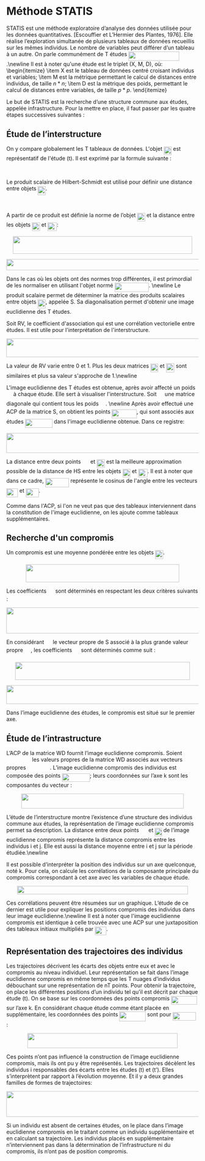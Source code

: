 # Méthode STATIS
STATIS est une méthode exploratoire d’analyse des données utilisée pour les données quantitatives. [Escouffier et L’Hermier des Plantes, 1976]. Elle réalise l’exploration simultanée de plusieurs tableaux de données recueillis sur les mêmes individus. Le nombre de variables peut différer d’un tableau à un autre. On parle communément de T études <img src="https://rawgit.com/riverarodrigoa/statis-matlab/master/svgs/9d70300a0ba22e91623214ce670eb7a2.svg?invert_in_darkmode" align=middle width=132.836715pt height=24.56552999999997pt/>.\newline
  Il est à noter qu'une étude est le triplet (X, M, D), où:
    \begin{itemize}
    \item X est le tableau de données centré croisant individus et variables;
    \item M est la métrique  permettant le calcul de distances entre individus, de taille $n*n$;
    \item D est la métrique des poids, permettant le calcul de distances entre variables, de taille $p*p$.
    \end{itemize}

  Le but de STATIS est la recherche d’une structure commune aux études, appelée infrastructure. Pour la mettre en place, il faut passer par les quatre étapes successives  suivantes :  
## Étude de l’interstructure
  On y compare globalement les T tableaux de données. L'objet <img src="https://rawgit.com/riverarodrigoa/statis-matlab/master/svgs/dc92b47a36c3a7e426608cd76609eb7f.svg?invert_in_darkmode" align=middle width=20.414460000000002pt height=22.381919999999983pt/> est représentatif de l'étude (t). Il est exprimé par la formule suivante :
  <p align="center"><img src="https://rawgit.com/riverarodrigoa/statis-matlab/master/svgs/963c0a14c4b4cc0656a4030d7024a1b6.svg?invert_in_darkmode" align=middle width=402.00435pt height=17.250255pt/></p>
  Le produit scalaire de Hilbert-Schmidt est utilisé pour définir une distance entre objets <img src="https://rawgit.com/riverarodrigoa/statis-matlab/master/svgs/dc92b47a36c3a7e426608cd76609eb7f.svg?invert_in_darkmode" align=middle width=20.414460000000002pt height=22.381919999999983pt/>.
  <p align="center"><img src="https://rawgit.com/riverarodrigoa/statis-matlab/master/svgs/f753f5804e5485bf8f4403a13ee523a2.svg?invert_in_darkmode" align=middle width=457.69019999999995pt height=16.376943pt/></p>
  A partir de ce produit est définie la norme de l’objet <img src="https://rawgit.com/riverarodrigoa/statis-matlab/master/svgs/dc92b47a36c3a7e426608cd76609eb7f.svg?invert_in_darkmode" align=middle width=20.414460000000002pt height=22.381919999999983pt/> et la distance entre les objets <img src="https://rawgit.com/riverarodrigoa/statis-matlab/master/svgs/dc92b47a36c3a7e426608cd76609eb7f.svg?invert_in_darkmode" align=middle width=20.414460000000002pt height=22.381919999999983pt/> et <img src="https://rawgit.com/riverarodrigoa/statis-matlab/master/svgs/ead82271df4469ca0a9650a68aabf0b3.svg?invert_in_darkmode" align=middle width=24.02532pt height=22.381919999999983pt/>:
  <p align="center"><img src="https://rawgit.com/riverarodrigoa/statis-matlab/master/svgs/3d81f365aafddf6e8ef951e3754a4193.svg?invert_in_darkmode" align=middle width=469.58175pt height=45.25554pt/></p>
  <p align="center"><img src="https://rawgit.com/riverarodrigoa/statis-matlab/master/svgs/ac6432eaba43b077ba411cb3f9a68919.svg?invert_in_darkmode" align=middle width=607.7148pt height=29.481209999999997pt/></p>

  Dans le cas où les objets ont des normes trop différentes, il est primordial de les normaliser en utilisant l'objet normé <img src="https://rawgit.com/riverarodrigoa/statis-matlab/master/svgs/a977c9222312f9115c8dfb6f34428895.svg?invert_in_darkmode" align=middle width=89.169135pt height=24.56552999999997pt/>.
  \newline
  Le produit scalaire permet de déterminer la matrice des produits scalaires entre objets <img src="https://rawgit.com/riverarodrigoa/statis-matlab/master/svgs/dc92b47a36c3a7e426608cd76609eb7f.svg?invert_in_darkmode" align=middle width=20.414460000000002pt height=22.381919999999983pt/>, appelée S. Sa diagonalisation permet d'obtenir une image euclidienne des T études.
  
  Soit RV, le coefficient d'association qui est une corrélation vectorielle entre études. Il est utile pour l'interprétation de l'interstructure.

  <p align="center"><img src="https://rawgit.com/riverarodrigoa/statis-matlab/master/svgs/97a5b923dfb43c558e2446cd2ca36f7a.svg?invert_in_darkmode" align=middle width=520.18725pt height=49.278735pt/></p>

  La valeur de RV varie entre 0 et 1. Plus les deux matrices <img src="https://rawgit.com/riverarodrigoa/statis-matlab/master/svgs/bd049554fbc115df2fe2a43a4e203ffd.svg?invert_in_darkmode" align=middle width=20.414460000000002pt height=22.381919999999983pt/> et <img src="https://rawgit.com/riverarodrigoa/statis-matlab/master/svgs/6b5d7345e3853b6818ccb1be4154bc6d.svg?invert_in_darkmode" align=middle width=21.526065000000003pt height=24.668490000000013pt/>  sont similaires et plus sa valeur s'approche de 1.\newline
   
  L'image euclidienne des T études est obtenue, après avoir affecté un poids <img src="https://rawgit.com/riverarodrigoa/statis-matlab/master/svgs/27d285b8f1cae8a2099968494c307172.svg?invert_in_darkmode" align=middle width=14.282565000000004pt height=14.102549999999994pt/> à chaque étude. Elle sert à visualiser l'interstructure. Soit <img src="https://rawgit.com/riverarodrigoa/statis-matlab/master/svgs/7e9fe18dc67705c858c077c5ee292ab4.svg?invert_in_darkmode" align=middle width=13.647480000000003pt height=22.381919999999983pt/> une matrice diagonale qui contient tous les poids <img src="https://rawgit.com/riverarodrigoa/statis-matlab/master/svgs/27d285b8f1cae8a2099968494c307172.svg?invert_in_darkmode" align=middle width=14.282565000000004pt height=14.102549999999994pt/>. \newline 
  Après avoir effectué une ACP de la matrice S, on obtient les points <img src="https://rawgit.com/riverarodrigoa/statis-matlab/master/svgs/d7da9030d5f375e98e8ebc352a409a6b.svg?invert_in_darkmode" align=middle width=65.1123pt height=22.381919999999983pt/>, qui sont associés aux études <img src="https://rawgit.com/riverarodrigoa/statis-matlab/master/svgs/d6c58a1141736e75e8aa2d62051a183e.svg?invert_in_darkmode" align=middle width=71.481135pt height=22.381919999999983pt/> dans l'image euclidienne obtenue. Dans ce registre:
  <p align="center"><img src="https://rawgit.com/riverarodrigoa/statis-matlab/master/svgs/0952a9393d8e9ca85e106664db561cd4.svg?invert_in_darkmode" align=middle width=602.0734499999999pt height=51.917579999999994pt/></p>
  La distance entre deux points <img src="https://rawgit.com/riverarodrigoa/statis-matlab/master/svgs/0290da84e4f366644b87b9eda1dc3c0f.svg?invert_in_darkmode" align=middle width=17.229960000000002pt height=22.381919999999983pt/>  et  <img src="https://rawgit.com/riverarodrigoa/statis-matlab/master/svgs/d82f8ca157a7708206d90d93c376f392.svg?invert_in_darkmode" align=middle width=20.840985pt height=22.381919999999983pt/> est la meilleure approximation possible de la distance de HS entre les objets <img src="https://rawgit.com/riverarodrigoa/statis-matlab/master/svgs/dc92b47a36c3a7e426608cd76609eb7f.svg?invert_in_darkmode" align=middle width=20.414460000000002pt height=22.381919999999983pt/> et  <img src="https://rawgit.com/riverarodrigoa/statis-matlab/master/svgs/8bdd311ba939e5d2468336881b02eb5f.svg?invert_in_darkmode" align=middle width=24.02532pt height=22.381919999999983pt/>. Il est à noter que dans ce cadre, <img src="https://rawgit.com/riverarodrigoa/statis-matlab/master/svgs/be12f35e30b309b106d96b3efddd2fbb.svg?invert_in_darkmode" align=middle width=62.234370000000006pt height=24.668490000000013pt/> représente le cosinus de l'angle entre les vecteurs <img src="https://rawgit.com/riverarodrigoa/statis-matlab/master/svgs/f41aa33803a367cdb6867260615cebd0.svg?invert_in_darkmode" align=middle width=30.178665000000002pt height=22.381919999999983pt/> et <img src="https://rawgit.com/riverarodrigoa/statis-matlab/master/svgs/3a1e7c6a178b58d0cb028e710efe0a69.svg?invert_in_darkmode" align=middle width=33.789525pt height=22.381919999999983pt/>.

  Comme dans l'ACP, si l'on ne veut pas que des tableaux interviennent dans la constitution de l'image euclidienne, on les ajoute comme tableaux supplémentaires.


## Recherche d'un compromis
  Un compromis est une moyenne pondérée entre les objets <img src="https://rawgit.com/riverarodrigoa/statis-matlab/master/svgs/dc92b47a36c3a7e426608cd76609eb7f.svg?invert_in_darkmode" align=middle width=20.414460000000002pt height=22.381919999999983pt/>.
  <p align="center"><img src="https://rawgit.com/riverarodrigoa/statis-matlab/master/svgs/0a3cb0d1a2e5650eea6ae30baf9fff4f.svg?invert_in_darkmode" align=middle width=401.97135pt height=47.57808pt/></p>
  Les coefficients <img src="https://rawgit.com/riverarodrigoa/statis-matlab/master/svgs/9e2b8d7af10391275b0cbe00525e139f.svg?invert_in_darkmode" align=middle width=15.423705000000002pt height=14.102549999999994pt/> sont déterminés en respectant les deux critères suivants : 

  <p align="center"><img src="https://rawgit.com/riverarodrigoa/statis-matlab/master/svgs/63d7db398148f316104bccd464047dd1.svg?invert_in_darkmode" align=middle width=673.6207499999999pt height=68.069925pt/></p>

  En considérant <img src="https://rawgit.com/riverarodrigoa/statis-matlab/master/svgs/2757f268f5a3576b950857a1c4fd5a2c.svg?invert_in_darkmode" align=middle width=15.006915000000003pt height=14.102549999999994pt/> le vecteur propre de S associé à la plus grande valeur propre <img src="https://rawgit.com/riverarodrigoa/statis-matlab/master/svgs/c349b4874c07d93155bae12e263b4caa.svg?invert_in_darkmode" align=middle width=16.081395pt height=22.745910000000016pt/>, les coefficients <img src="https://rawgit.com/riverarodrigoa/statis-matlab/master/svgs/9e2b8d7af10391275b0cbe00525e139f.svg?invert_in_darkmode" align=middle width=15.423705000000002pt height=14.102549999999994pt/> sont déterminés comme suit :
  <p align="center"><img src="https://rawgit.com/riverarodrigoa/statis-matlab/master/svgs/fb930083ec3126bd5bced20dd9557518.svg?invert_in_darkmode" align=middle width=457.8717pt height=47.57808pt/></p>
 
 <p align="center"><img src="https://rawgit.com/riverarodrigoa/statis-matlab/master/svgs/97bbaed0bd3a440011ff44858586eb92.svg?invert_in_darkmode" align=middle width=507.40799999999996pt height=49.131389999999996pt/></p>
  Dans l’image euclidienne des études, le compromis est situé sur le premier axe.

## Étude de l’intrastructure
  L’ACP de la matrice WD fournit l’image euclidienne compromis.
  Soient <img src="https://rawgit.com/riverarodrigoa/statis-matlab/master/svgs/af4404577ab1384d1dfa9c1aa4b28b4c.svg?invert_in_darkmode" align=middle width=63.431115pt height=14.102549999999994pt/> les valeurs propres de la matrice WD associés aux vecteurs propres <img src="https://rawgit.com/riverarodrigoa/statis-matlab/master/svgs/12383b636426e58450221bf57a93face.svg?invert_in_darkmode" align=middle width=58.96902000000001pt height=14.102549999999994pt/>. L’image euclidienne compromis des individus est composée des points <img src="https://rawgit.com/riverarodrigoa/statis-matlab/master/svgs/8aa0fb30eec70c0bb108cbdb197f2c3a.svg?invert_in_darkmode" align=middle width=73.088565pt height=22.381919999999983pt/>; leurs coordonnées sur l’axe k sont les composantes du vecteur :
  <p align="center"><img src="https://rawgit.com/riverarodrigoa/statis-matlab/master/svgs/8ce2b713aca12484d2445d9bf7678442.svg?invert_in_darkmode" align=middle width=426.37154999999996pt height=38.430479999999996pt/></p>
  
  L’étude de l’interstructure montre l’existence d’une structure des individus commune aux études, la représentation de l’image euclidienne compromis permet sa description.
  La distance entre deux points <img src="https://rawgit.com/riverarodrigoa/statis-matlab/master/svgs/50b4930fbe0a5c05a9639621f664da50.svg?invert_in_darkmode" align=middle width=17.05572pt height=22.381919999999983pt/> et <img src="https://rawgit.com/riverarodrigoa/statis-matlab/master/svgs/afa1876f21c80f24bfc51613c2e1eb27.svg?invert_in_darkmode" align=middle width=18.50376pt height=22.381919999999983pt/> de l’image euclidienne compromis représente la distance compromis entre les individus i et j. Elle est aussi la distance moyenne entre i et j sur la période étudiée.\newline
  
  Il est possible d’interpréter la position des individus sur un axe quelconque, noté k. Pour cela, on calcule les corrélations de la composante principale du compromis correspondant à cet axe avec les variables de chaque étude.
  <p align="center"><img src="https://rawgit.com/riverarodrigoa/statis-matlab/master/svgs/4d659a604da5ca9c95602cdec9fcf3f3.svg?invert_in_darkmode" align=middle width=448.61024999999995pt height=21.96051pt/></p>
  Ces corrélations peuvent être résumées sur un graphique. L’étude de ce dernier est utile pour expliquer les positions compromis des individus dans leur image euclidienne.\newline
  Il est à noter que l'image euclidienne compromis est identique à celle trouvée avec une ACP sur une juxtaposition des tableaux initiaux multipliés par <img src="https://rawgit.com/riverarodrigoa/statis-matlab/master/svgs/a4d8f887ac7716ebfc6dea31c74f085d.svg?invert_in_darkmode" align=middle width=30.001949999999997pt height=22.529760000000014pt/>.

## Représentation des trajectoires des individus
  Les trajectoires décrivent les écarts des objets entre eux et avec le compromis au niveau individuel. Leur représentation se fait dans l’image euclidienne compromis en même temps que les T nuages d’individus débouchant sur une représentation de nT points.
  Pour obtenir la trajectoire, on place les différentes positions d’un individu tel qu’il est décrit par chaque étude (t). On se base sur les coordonnées des points compromis <img src="https://rawgit.com/riverarodrigoa/statis-matlab/master/svgs/5470b087b677051953439a9bf6f36651.svg?invert_in_darkmode" align=middle width=68.53951500000001pt height=22.381919999999983pt/> sur l’axe k.
  En considérant chaque étude comme étant placée en supplémentaire, les coordonnées des points <img src="https://rawgit.com/riverarodrigoa/statis-matlab/master/svgs/ad07e638f19de5e096dfbad98663f373.svg?invert_in_darkmode" align=middle width=68.53951500000001pt height=26.033369999999973pt/> sont pour <img src="https://rawgit.com/riverarodrigoa/statis-matlab/master/svgs/2e267468a9308904874a78eb3f65733a.svg?invert_in_darkmode" align=middle width=61.464645pt height=22.381919999999983pt/> :
  
  <p align="center"><img src="https://rawgit.com/riverarodrigoa/statis-matlab/master/svgs/101cf21778e3022c0cc86da40132323e.svg?invert_in_darkmode" align=middle width=393.75435pt height=38.430479999999996pt/></p>
  
  Ces points n’ont pas influencé la construction de l’image euclidienne compromis, mais ils ont pu y être représentés.
  Les trajectoires décèlent les individus i responsables des écarts entre les études (t) et (t’). Elles s’interprètent par rapport à l’évolution moyenne. Et il y a deux grandes familles de formes de trajectoires:
  <p align="center"><img src="https://rawgit.com/riverarodrigoa/statis-matlab/master/svgs/e48a6754733ecf4e757477e1a9b039db.svg?invert_in_darkmode" align=middle width=673.38645pt height=67.15995pt/></p>
  Si un individu est absent de certaines études, on le place dans l’image euclidienne compromis en le traitant comme un individu supplémentaire et en calculant sa trajectoire.
  Les individus placés en supplémentaire n’interviennent pas dans la détermination de l’infrastructure ni du compromis, ils n’ont pas de position compromis.